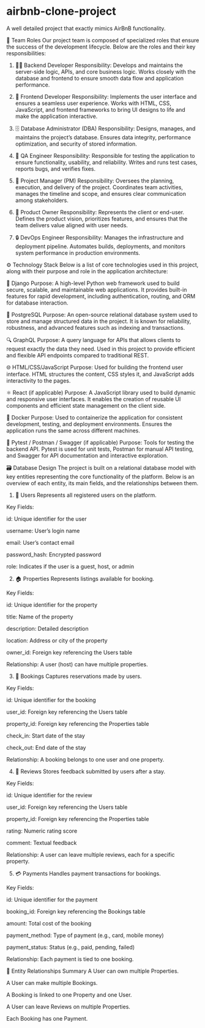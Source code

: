 # airbnb-clone-project
A well detailed project that exactly mimics AirBnB functionality.


📌 Team Roles
Our project team is composed of specialized roles that ensure the success of the development lifecycle. Below are the roles and their key responsibilities:

1. 👨‍💻 Backend Developer
Responsibility:
Develops and maintains the server-side logic, APIs, and core business logic. Works closely with the database and frontend to ensure smooth data flow and application performance.

2. 🎨 Frontend Developer
Responsibility:
Implements the user interface and ensures a seamless user experience. Works with HTML, CSS, JavaScript, and frontend frameworks to bring UI designs to life and make the application interactive.

3. 🗄️ Database Administrator (DBA)
Responsibility:
Designs, manages, and maintains the project’s database. Ensures data integrity, performance optimization, and security of stored information.

4. 🧪 QA Engineer
Responsibility:
Responsible for testing the application to ensure functionality, usability, and reliability. Writes and runs test cases, reports bugs, and verifies fixes.

5. 📂 Project Manager (PM)
Responsibility:
Oversees the planning, execution, and delivery of the project. Coordinates team activities, manages the timeline and scope, and ensures clear communication among stakeholders.

6. 🎯 Product Owner
Responsibility:
Represents the client or end-user. Defines the product vision, prioritizes features, and ensures that the team delivers value aligned with user needs.

7. 🔒 DevOps Engineer
Responsibility:
Manages the infrastructure and deployment pipeline. Automates builds, deployments, and monitors system performance in production environments.




⚙️ Technology Stack
Below is a list of core technologies used in this project, along with their purpose and role in the application architecture:

🐍 Django
Purpose:
A high-level Python web framework used to build secure, scalable, and maintainable web applications. It provides built-in features for rapid development, including authentication, routing, and ORM for database interaction.

🐘 PostgreSQL
Purpose:
An open-source relational database system used to store and manage structured data in the project. It is known for reliability, robustness, and advanced features such as indexing and transactions.

🔍 GraphQL
Purpose:
A query language for APIs that allows clients to request exactly the data they need. Used in this project to provide efficient and flexible API endpoints compared to traditional REST.

🌐 HTML/CSS/JavaScript
Purpose:
Used for building the frontend user interface. HTML structures the content, CSS styles it, and JavaScript adds interactivity to the pages.

⚛️ React (if applicable)
Purpose:
A JavaScript library used to build dynamic and responsive user interfaces. It enables the creation of reusable UI components and efficient state management on the client side.

🐳 Docker
Purpose:
Used to containerize the application for consistent development, testing, and deployment environments. Ensures the application runs the same across different machines.

🧪 Pytest / Postman / Swagger (if applicable)
Purpose:
Tools for testing the backend API. Pytest is used for unit tests, Postman for manual API testing, and Swagger for API documentation and interactive exploration.


🗃️ Database Design
The project is built on a relational database model with key entities representing the core functionality of the platform. Below is an overview of each entity, its main fields, and the relationships between them.

1. 👤 Users
Represents all registered users on the platform.

Key Fields:

id: Unique identifier for the user

username: User’s login name

email: User’s contact email

password_hash: Encrypted password

role: Indicates if the user is a guest, host, or admin

2. 🏠 Properties
Represents listings available for booking.

Key Fields:

id: Unique identifier for the property

title: Name of the property

description: Detailed description

location: Address or city of the property

owner_id: Foreign key referencing the Users table

Relationship:
A user (host) can have multiple properties.

3. 📅 Bookings
Captures reservations made by users.

Key Fields:

id: Unique identifier for the booking

user_id: Foreign key referencing the Users table

property_id: Foreign key referencing the Properties table

check_in: Start date of the stay

check_out: End date of the stay

Relationship:
A booking belongs to one user and one property.

4. 📝 Reviews
Stores feedback submitted by users after a stay.

Key Fields:

id: Unique identifier for the review

user_id: Foreign key referencing the Users table

property_id: Foreign key referencing the Properties table

rating: Numeric rating score

comment: Textual feedback

Relationship:
A user can leave multiple reviews, each for a specific property.

5. 💳 Payments
Handles payment transactions for bookings.

Key Fields:

id: Unique identifier for the payment

booking_id: Foreign key referencing the Bookings table

amount: Total cost of the booking

payment_method: Type of payment (e.g., card, mobile money)

payment_status: Status (e.g., paid, pending, failed)

Relationship:
Each payment is tied to one booking.

🔗 Entity Relationships Summary
A User can own multiple Properties.

A User can make multiple Bookings.

A Booking is linked to one Property and one User.

A User can leave Reviews on multiple Properties.

Each Booking has one Payment.
